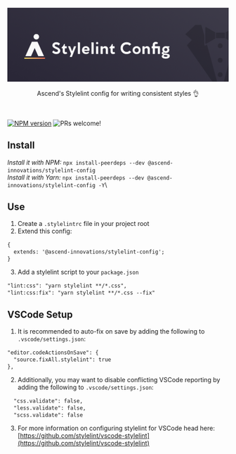 <p align="center">
  <img src="../../.github/assets/stylelint-config.png" />
</p>
<p align="center">
  Ascend's Stylelint config for writing consistent styles 👌
</p>
<br/>

<span class="badge-npmversion"><a href="https://www.npmjs.com/package/@ascend-innovations/stylelint-config" title="View this project on NPM"><img src="https://img.shields.io/npm/v/@ascend-innovations/stylelint-config.sv" alt="NPM version" /></a></span> <img src="https://img.shields.io/badge/PRs-welcome-orange.svg" alt="PRs welcome!" />

## Install
*Install it with NPM:* `npx install-peerdeps --dev @ascend-innovations/stylelint-config`\
*Install it with Yarn:* `npx install-peerdeps --dev @ascend-innovations/stylelint-config -Y`\

## Use
1. Create a `.stylelintrc` file in your project root
2. Extend this config:
```
{
  extends: '@ascend-innovations/stylelint-config';
}
```
3. Add a stylelint script to your `package.json`
```
"lint:css": "yarn stylelint **/*.css",
"lint:css:fix": "yarn stylelint **/*.css --fix"
```

## VSCode Setup
1. It is recommended to auto-fix on save by adding the following to `.vscode/settings.json`:
```
"editor.codeActionsOnSave": {
  "source.fixAll.stylelint": true
},
```
2. Additionally, you may want to disable conflicting VSCode reporting by adding the following to `.vscode/settings.json`:
```
  "css.validate": false,
  "less.validate": false,
  "scss.validate": false
```
3. For more information on configuring stylelint for VSCode head here: [https://github.com/stylelint/vscode-stylelint](https://github.com/stylelint/vscode-stylelint)